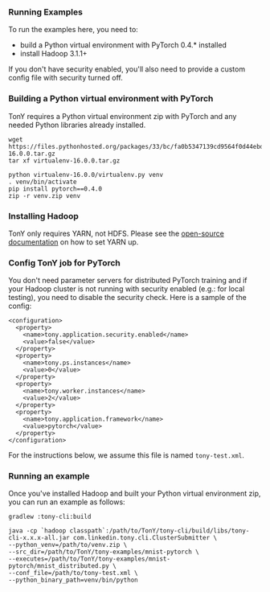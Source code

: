 ### Running Examples

To run the examples here, you need to:

* build a Python virtual environment with PyTorch 0.4.* installed
* install Hadoop 3.1.1+

If you don't have security enabled, you'll also need to provide a custom config file with security turned off.


### Building a Python virtual environment with PyTorch

TonY requires a Python virtual environment zip with PyTorch and any needed Python libraries already installed.

```
wget https://files.pythonhosted.org/packages/33/bc/fa0b5347139cd9564f0d44ebd2b147ac97c36b2403943dbee8a25fd74012/virtualenv-16.0.0.tar.gz
tar xf virtualenv-16.0.0.tar.gz

python virtualenv-16.0.0/virtualenv.py venv
. venv/bin/activate
pip install pytorch==0.4.0
zip -r venv.zip venv
```


### Installing Hadoop

TonY only requires YARN, not HDFS. Please see the [open-source documentation](https://hadoop.apache.org/docs/current/hadoop-project-dist/hadoop-common/SingleCluster.html) on how to set YARN up.


### Config TonY job for PyTorch

You don't need parameter servers for distributed PyTorch training and if your Hadoop cluster is not running with security enabled (e.g.: for local testing), you
need to disable the security check. Here is a sample of the config:

```
<configuration>
  <property>
    <name>tony.application.security.enabled</name>
    <value>false</value>
  </property>
  <property>
    <name>tony.ps.instances</name>
    <value>0</value>
  </property>
  <property>
    <name>tony.worker.instances</name>
    <value>2</value>
  </property>
  <property>
    <name>tony.application.framework</name>
    <value>pytorch</value>
  </property>
</configuration>
```

For the instructions below, we assume this file is named `tony-test.xml`.


### Running an example

Once you've installed Hadoop and built your Python virtual environment zip, you can run an example as follows:

```
gradlew :tony-cli:build

java -cp `hadoop classpath`:/path/to/TonY/tony-cli/build/libs/tony-cli-x.x.x-all.jar com.linkedin.tony.cli.ClusterSubmitter \
--python_venv=/path/to/venv.zip \
--src_dir=/path/to/TonY/tony-examples/mnist-pytorch \
--executes=/path/to/TonY/tony-examples/mnist-pytorch/mnist_distributed.py \
--conf_file=/path/to/tony-test.xml \
--python_binary_path=venv/bin/python
```